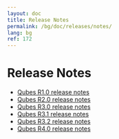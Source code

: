 ```yaml
---
layout: doc
title: Release Notes
permalink: /bg/doc/releases/notes/
lang: bg
ref: 172
---
```


Release Notes
=============

 * [Qubes R1.0 release notes](/bg/doc/releases/1.0/release-notes/)
 * [Qubes R2.0 release notes](/bg/doc/releases/2.0/release-notes/)
 * [Qubes R3.0 release notes](/bg/doc/releases/3.0/release-notes/)
 * [Qubes R3.1 release notes](/bg/doc/releases/3.1/release-notes/)
 * [Qubes R3.2 release notes](/bg/doc/releases/3.2/release-notes/)
 * [Qubes R4.0 release notes](/bg/doc/releases/4.0/release-notes/)

